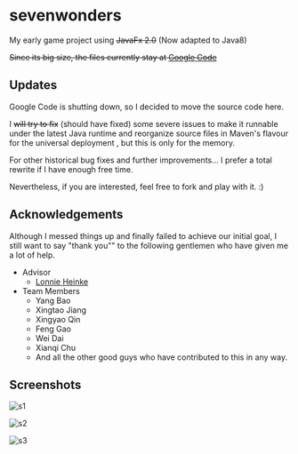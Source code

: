 sevenwonders
============

My early game project using ~~JavaFx 2.0~~ (Now adapted to Java8)

~~Since its big size, the files currently stay at [Google Code](https://code.google.com/p/7-wonders-in-java/)~~

Updates
----------
Google Code is shutting down, so I decided to move the source code here.

I ~~will try to fix~~ (should have fixed) some severe issues to make it runnable under the latest Java runtime and reorganize source files in Maven's flavour for the universal deployment , but this is only for the memory.

For other historical bug fixes and further improvements... I prefer a total rewrite if I have enough free time.

Nevertheless, if you are interested, feel free to fork and play with it. :)

Acknowledgements
----------
Although I messed things up and finally failed to achieve our initial goal, I still want to say "thank you"" to the following gentlemen who have given me a lot of help.

* Advisor
    * [Lonnie Heinke](http://luokai.org/)
* Team Members
    * Yang Bao
    * Xingtao Jiang
    * Xingyao Qin
    * Feng Gao
    * Wei Dai
    * Xianqi Chu
    * And all the other good guys who have contributed to this in any way.

Screenshots
----------
![s1](http://static.oschina.net/uploads/code/201206/06150501_HSmg.png)

![s2](http://static.oschina.net/uploads/code/201206/06150501_xPXv.png)

![s3](http://static.oschina.net/uploads/code/201206/06150501_KdwG.png)
